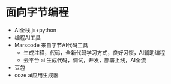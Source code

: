 # 面向字节编程
- AI全栈
  js+python
- 编程AI工具
 - Marscode 来自字节AI代码工具
   - 生成注释，代码，全新代码学习方式，良好习惯，AI辅助编程
   - 云平台 
     ai 生成代码，调试，开发，部署上线，AI全流
 - 豆包
 - coze ai应用生成器